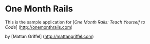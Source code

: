 # One Month Rails

This is the sample application for 
[*One Month Rails: Teach Yourself to Code*] (http://onemonthrails.com)

by [Mattan Griffel] (http://mattangriffel.com)
